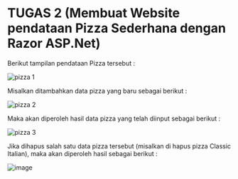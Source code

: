# TUGAS 2 (Membuat Website pendataan Pizza Sederhana dengan Razor ASP.Net)
Berikut tampilan pendataan Pizza tersebut : 

![pizza 1](https://user-images.githubusercontent.com/73022578/221425493-6e80b36e-a387-43cf-a8a0-64c16507480f.png)

Misalkan ditambahkan data pizza yang baru sebagai berikut : 

![pizza 2](https://user-images.githubusercontent.com/73022578/221425529-24985347-1d10-4415-85d7-0055bede92c2.png)

Maka akan diperoleh hasil data pizza yang telah diinput sebagai berikut : 

![pizza 3](https://user-images.githubusercontent.com/73022578/221425561-07a74f48-d7dc-4d57-beeb-0a22adcbc2f4.png)

Jika dihapus salah satu data pizza tersebut (misalkan di hapus pizza Classic Italian), maka akan diperoleh hasil sebagai berikut : 

![image](https://user-images.githubusercontent.com/73022578/221425778-a919be68-d015-416b-b459-9d15a79f4a93.png)
